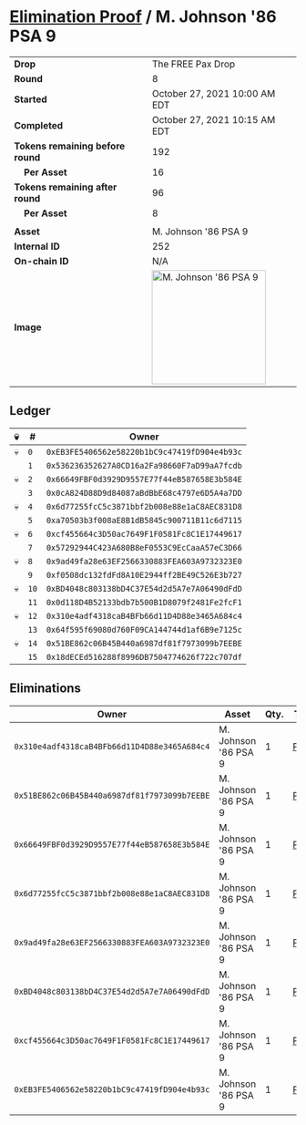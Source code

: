 # [Elimination Proof](./readme.md) / M. Johnson &#039;86 PSA 9

|||
|---|---|
| **Drop** | The FREE Pax Drop |
| **Round** | 8 |
| **Started** | October 27, 2021 10:00 AM EDT |
| **Completed** | October 27, 2021 10:15 AM EDT |
| **Tokens remaining before round** | 192 |
| **&nbsp;&nbsp;&nbsp;&nbsp;Per Asset** | 16 |
| **Tokens remaining after round** | 96 |
| **&nbsp;&nbsp;&nbsp;&nbsp;Per Asset** | 8 |
| | |
| **Asset** | M. Johnson &#039;86 PSA 9 |
| **Internal ID** | 252 |
| **On-chain ID** | N/A |
| **Image** | <img src="https://tcdn.blokpax.com/94aa4804-2e32-46e1-81b9-081bd67f276d/7a7b5a53110dcd2f79ca756d974c7b022a36a8a030e91ed64e96b1ac814ee851.jpg" height="200" alt="M. Johnson &#039;86 PSA 9" /> |

## Ledger

| 💀 | # | Owner |
| --- | --- | --- |
| 💀 | `0` | `0xEB3FE5406562e58220b1bC9c47419fD904e4b93c` |
|  | `1` | `0x536236352627A0CD16a2Fa98660F7aD99aA7fcdb` |
| 💀 | `2` | `0x66649FBF0d3929D9557E77f44eB587658E3b584E` |
|  | `3` | `0x0cA824D88D9d84087aBdBbE68c4797e6D5A4a7DD` |
| 💀 | `4` | `0x6d77255fcC5c3871bbf2b008e88e1aC8AEC831D8` |
|  | `5` | `0xa70503b3f008aE8B1dB5845c900711B11c6d7115` |
| 💀 | `6` | `0xcf455664c3D50ac7649F1F0581Fc8C1E17449617` |
|  | `7` | `0x57292944C423A680B8eF0553C9EcCaaA57eC3D66` |
| 💀 | `8` | `0x9ad49fa28e63EF2566330883FEA603A9732323E0` |
|  | `9` | `0xf0508dc132fdFd8A10E2944ff2BE49C526E3b727` |
| 💀 | `10` | `0xBD4048c803138bD4C37E54d2d5A7e7A06490dFdD` |
|  | `11` | `0x0d118D4B52133bdb7b500B1D8079f2481Fe2fcF1` |
| 💀 | `12` | `0x310e4adf4318caB4BFb66d11D4D88e3465A684c4` |
|  | `13` | `0x64f595f69080d760F09CA144744d1af6B9e7125c` |
| 💀 | `14` | `0x51BE862c06B45B440a6987df81f7973099b7EEBE` |
|  | `15` | `0x18dECEd516288f8996DB7504774626f722c707df` |


## Eliminations

| Owner | Asset | Qty. | Transaction |
| --- | --- | --- | --- |
| `0x310e4adf4318caB4BFb66d11D4D88e3465A684c4` | M. Johnson '86 PSA 9 | 1 | [Polygonscan](https://polygonscan.com/tx/0xbeaf72e6fe59336cfbdcedfc1095e7ba0074e1c9251235c0597030729f3fafec) |
| `0x51BE862c06B45B440a6987df81f7973099b7EEBE` | M. Johnson '86 PSA 9 | 1 | [Polygonscan](https://polygonscan.com/tx/0x610eeda6faa659363530a906af19c7bbebed1cb3311275fe658ea890a60c1518) |
| `0x66649FBF0d3929D9557E77f44eB587658E3b584E` | M. Johnson '86 PSA 9 | 1 | [Polygonscan](https://polygonscan.com/tx/0x33f882a05c439a6d8d0a621002d09886d51e76a13e9baefbe209c29735250a76) |
| `0x6d77255fcC5c3871bbf2b008e88e1aC8AEC831D8` | M. Johnson '86 PSA 9 | 1 | [Polygonscan](https://polygonscan.com/tx/0xf67b406175c43f966b9ccb3745124c989a42fa4068f3fad607bbb2dc5db09f84) |
| `0x9ad49fa28e63EF2566330883FEA603A9732323E0` | M. Johnson '86 PSA 9 | 1 | [Polygonscan](https://polygonscan.com/tx/0x5be275c4f2f29e3c134be5005c591f882526e685cd28c53cbc48b5d0e94aebdf) |
| `0xBD4048c803138bD4C37E54d2d5A7e7A06490dFdD` | M. Johnson '86 PSA 9 | 1 | [Polygonscan](https://polygonscan.com/tx/0x93e3616bd56fdfb23abec8db3adabfee956dec9809f2eed691f5f165b52e8bcb) |
| `0xcf455664c3D50ac7649F1F0581Fc8C1E17449617` | M. Johnson '86 PSA 9 | 1 | [Polygonscan](https://polygonscan.com/tx/0xda758781f3e53092ead336ffc4f9b6c6c82d1fff05d4bf9730e190e2f16a32d8) |
| `0xEB3FE5406562e58220b1bC9c47419fD904e4b93c` | M. Johnson '86 PSA 9 | 1 | [Polygonscan](https://polygonscan.com/tx/0x96e8b122524aeece81e40e0331ab175b644c2d6dfc11c6eb952985c0a0d2c6da) |
